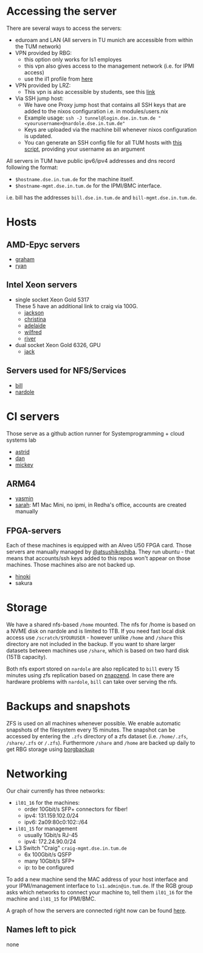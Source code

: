 # Accessing the server

There are several ways to access the servers:

- eduroam and LAN (All servers in TU munich are accessible from within the TUM network)
- VPN provided by RBG:
  - this option only works for ls1 employes
  - this vpn also gives access to the management network (i.e. for IPMI access)
  - use the il1 profile from [here](https://vpn.rbg.tum.de)
- VPN provided by LRZ:
  - This vpn is also accessible by students, see this [link](https://doku.lrz.de/display/PUBLIC/VPN+-+OpenVPN+Testbetrieb)
- Via SSH jump host:
  - We have one Proxy jump host that contains all SSH keys that are added to the nixos configuration i.e. in modules/users.nix
  - Example usage: `ssh -J tunnel@login.dse.in.tum.de "<yourusername>@nardole.dse.in.tum.de"`
  - Keys are uploaded via the machine bill whenever nixos configuration is updated.
  - You can generate an SSH config file for all TUM hosts with [this script](../gen-tum-ssh-config.sh), providing your username as an argument

All servers in TUM have public ipv6/ipv4 addresses and dns record following the format:

- `$hostname.dse.in.tum.de` for the machine itself.
- `$hostname-mgmt.dse.in.tum.de` for the IPMI/BMC interface.

i.e. bill has the addresses `bill.dse.in.tum.de` and `bill-mgmt.dse.in.tum.de`.

# Hosts

## AMD-Epyc servers

- [graham](graham.md)
- [ryan](ryan.md)

## Intel Xeon servers

- single socket Xeon Gold 5317  
These 5 have an additional link to craig via 100G. 
  - [jackson](jackson.md)
  - [christina](christina.md)
  - [adelaide](adelaide.md)
  - [wilfred](wilfred.md)
  - [river](river.md)
- dual socket Xeon Gold 6326, GPU
  - [jack](jack.md)

## Servers used for NFS/Services

- [bill](bill.md)
- [nardole](nardole.md)

# CI servers

Those serve as a github action runner for Systemprogramming + cloud systems lab

- [astrid](astrid.md)
- [dan](dan.md)
- [mickey](mickey.md)


## ARM64

- [yasmin](yasmin.md)
- [sarah](sarah.md): M1 Mac Mini, no ipmi, in Redha's office, accounts are created manually

## FPGA-servers

Each of these machines is equipped with an Alveo U50 FPGA card.  Those servers
are manually managed by [@atsushikoshiba](@atsushikoshiba). They run ubuntu -
that means that accounts/ssh keys added to this repos won't appear on those
machines.  Those machines also are not backed up.

- [hinoki](hinoki.md)
- sakura

# Storage

We have a shared nfs-based `/home` mounted. The nfs for /home is based on a NVME
disk on nardole and is limited to 1TB. If you need fast local disk access use
`/scratch/$YOURUSER` - however unlike `/home` and `/share` this directory are
not included in the backup. If you want to share larger datasets between
machines use `/share`, which is based on two hard disk (15TB capacity).

Both nfs export stored on `nardole` are also replicated to `bill` every 15
minutes using zfs replication based on
[znapzend](https://github.com/TUM-DSE/doctor-cluster-config/blob/master/modules/nfs/server-backup.nix).
In case there are hardware problems with `nardole`, `bill` can take over serving
the nfs.

# Backups and snapshots

ZFS is used on all machines whenever possible. We enable automatic snapshots of
the filesystem every 15 minutes. The snapshot can be accessed by entering the
`.zfs` directory of a zfs dataset (i.e. `/home/.zfs`, `/share/.zfs` or `/.zfs`).
Furthermore `/share` and `/home` are backed up daily to get RBG storage using
[borgbackup](https://github.com/TUM-DSE/doctor-cluster-config/blob/master/modules/nfs/server.nix)

# Networking

Our chair currently has three networks:

- `il01_16` for the machines:
  - order 10Gbit/s SFP+ connectors for fiber!
  - ipv4: 131.159.102.0/24
  - ipv6: 2a09:80c0:102::/64
- `il01_15` for management
  - usually 1Gbit/s RJ-45
  - ipv4: 172.24.90.0/24
- L3 Switch "Craig" `craig-mgmt.dse.in.tum.de`
  - 6x 100Gbit/s QSFP
  - many 10Gbit/s SFP+
  - ip: to be configured

To add a new machine send the MAC address of your host interface and your IPMI/management interface to `ls1.admin@in.tum.de`.
If the RGB group asks which networks to connect your machine to, tell them `il01_16` for the machine and `il01_15` for IPMI/BMC.

A graph of how the servers are connected right now can be found [here](graph.md).

## Names left to pick

none
